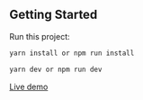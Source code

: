 ## Getting Started

Run this project:

```bash
yarn install or npm run install

yarn dev or npm run dev
```

[Live demo](https://competent-brattain-ca19fd.netlify.app/)